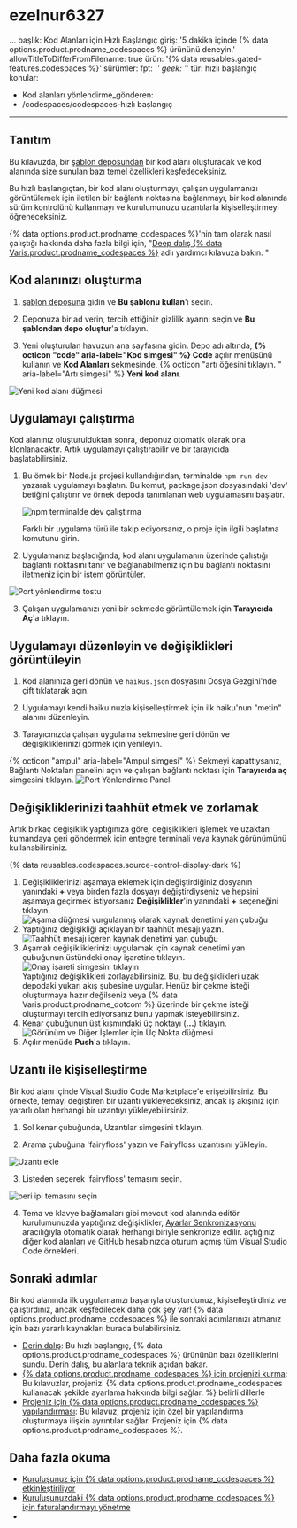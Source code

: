 # ezelnur6327
...
başlık: Kod Alanları için Hızlı Başlangıç
giriş: '5 dakika içinde {% data options.product.prodname_codespaces %} ürününü deneyin.'
allowTitleToDifferFromFilename: true
ürün: '{% data reusables.gated-features.codespaces %}'
sürümler:
  fpt: '*'
  geek: '*'
tür: hızlı başlangıç
konular:
  - Kod alanları
yönlendirme_gönderen:
  - /codespaces/codespaces-hızlı başlangıç
---

## Tanıtım

Bu kılavuzda, bir [şablon deposundan](https://github.com/2percentsilk/haikus-for-codespaces) bir kod alanı oluşturacak ve kod alanında size sunulan bazı temel özellikleri keşfedeceksiniz.

Bu hızlı başlangıçtan, bir kod alanı oluşturmayı, çalışan uygulamanızı görüntülemek için iletilen bir bağlantı noktasına bağlanmayı, bir kod alanında sürüm kontrolünü kullanmayı ve kurulumunuzu uzantılarla kişiselleştirmeyi öğreneceksiniz.

{% data options.product.prodname_codespaces %}'nin tam olarak nasıl çalıştığı hakkında daha fazla bilgi için, "[Deep dalış {% data Varis.product.prodname_codespaces %}](/codespaces/getting-started/deep-dive) adlı yardımcı kılavuza bakın. "

## Kod alanınızı oluşturma

1. [şablon deposuna](https://github.com/2percentsilk/haikus-for-codespaces) gidin ve **Bu şablonu kullan**'ı seçin.

2. Deponuza bir ad verin, tercih ettiğiniz gizlilik ayarını seçin ve **Bu şablondan depo oluştur**'a tıklayın.

3. Yeni oluşturulan havuzun ana sayfasına gidin. Depo adı altında, **{% octicon "code" aria-label="Kod simgesi" %} Code** açılır menüsünü kullanın ve **Kod Alanları** sekmesinde, {% octicon "artı öğesini tıklayın. " aria-label="Artı simgesi" %} **Yeni kod alanı**.

  ![Yeni kod alanı düğmesi](/assets/images/help/codespaces/new-codespace-button.png)

## Uygulamayı çalıştırma

Kod alanınız oluşturulduktan sonra, deponuz otomatik olarak ona klonlanacaktır. Artık uygulamayı çalıştırabilir ve bir tarayıcıda başlatabilirsiniz.

1. Bu örnek bir Node.js projesi kullandığından, terminalde `npm run dev` yazarak uygulamayı başlatın. Bu komut, package.json dosyasındaki 'dev' betiğini çalıştırır ve örnek depoda tanımlanan web uygulamasını başlatır.
   
   ![npm terminalde dev çalıştırma](/assets/images/help/codespaces/codespaces-npm-run-dev.png)

    Farklı bir uygulama türü ile takip ediyorsanız, o proje için ilgili başlatma komutunu girin.

2. Uygulamanız başladığında, kod alanı uygulamanın üzerinde çalıştığı bağlantı noktasını tanır ve bağlanabilmeniz için bu bağlantı noktasını iletmeniz için bir istem görüntüler.

  ![Port yönlendirme tostu](/assets/images/help/codespaces/quickstart-port-toast.png)

3. Çalışan uygulamanızı yeni bir sekmede görüntülemek için **Tarayıcıda Aç**'a tıklayın.

## Uygulamayı düzenleyin ve değişiklikleri görüntüleyin

1. Kod alanınıza geri dönün ve `haikus.json` dosyasını Dosya Gezgini'nde çift tıklatarak açın.

2. Uygulamayı kendi haiku'nuzla kişiselleştirmek için ilk haiku'nun "metin" alanını düzenleyin.

3. Tarayıcınızda çalışan uygulama sekmesine geri dönün ve değişikliklerinizi görmek için yenileyin.
   
  {% octicon "ampul" aria-label="Ampul simgesi" %} Sekmeyi kapattıysanız, Bağlantı Noktaları panelini açın ve çalışan bağlantı noktası için **Tarayıcıda aç** simgesini tıklayın.
  ![Port Yönlendirme Paneli](/assets/images/help/codespaces/quickstart-forward-port.png)

## Değişikliklerinizi taahhüt etmek ve zorlamak

Artık birkaç değişiklik yaptığınıza göre, değişiklikleri işlemek ve uzaktan kumandaya geri göndermek için entegre terminali veya kaynak görünümünü kullanabilirsiniz.

{% data reusables.codespaces.source-control-display-dark %}
1. Değişikliklerinizi aşamaya eklemek için değiştirdiğiniz dosyanın yanındaki **+** veya birden fazla dosyayı değiştirdiyseniz ve hepsini aşamaya geçirmek istiyorsanız **Değişiklikler**'in yanındaki **+** seçeneğini tıklayın.
![Aşama düğmesi vurgulanmış olarak kaynak denetimi yan çubuğu](/assets/images/help/codespaces/codespaces-commit-stage.png)
1. Yaptığınız değişikliği açıklayan bir taahhüt mesajı yazın.
![Taahhüt mesajı içeren kaynak denetimi yan çubuğu](/assets/images/help/codespaces/codespaces-commit-commit-message.png)  
1. Aşamalı değişikliklerinizi uygulamak için kaynak denetimi yan çubuğunun üstündeki onay işaretine tıklayın.
![Onay işareti simgesini tıklayın](/assets/images/help/codespaces/codespaces-commit-checkmark-icon.png)  
    Yaptığınız değişiklikleri zorlayabilirsiniz. Bu, bu değişiklikleri uzak depodaki yukarı akış şubesine uygular. Henüz bir çekme isteği oluşturmaya hazır değilseniz veya {% data Varis.product.prodname_dotcom %} üzerinde bir çekme isteği oluşturmayı tercih ediyorsanız bunu yapmak isteyebilirsiniz.
1. Kenar çubuğunun üst kısmındaki üç noktayı (**...**) tıklayın.
![Görünüm ve Diğer İşlemler için Üç Nokta düğmesi](/assets/images/help/codespaces/source-control-ellipsis-button-nochanges.png)
1. Açılır menüde **Push**'a tıklayın.

## Uzantı ile kişiselleştirme

Bir kod alanı içinde Visual Studio Code Marketplace'e erişebilirsiniz. Bu örnekte, temayı değiştiren bir uzantı yükleyeceksiniz, ancak iş akışınız için yararlı olan herhangi bir uzantıyı yükleyebilirsiniz.

1. Sol kenar çubuğunda, Uzantılar simgesini tıklayın.

2. Arama çubuğuna 'fairyfloss' yazın ve Fairyfloss uzantısını yükleyin.

  ![Uzantı ekle](/assets/images/help/codespaces/add-extension.png)

3. Listeden seçerek 'fairyfloss' temasını seçin.

  ![peri ipi temasını seçin](/assets/images/help/codespaces/fairyfloss.png)

4. Tema ve klavye bağlamaları gibi mevcut kod alanında editör kurulumunuzda yaptığınız değişiklikler, [Ayarlar Senkronizasyonu](https://code.visualstudio.com/docs/editor/settings-sync) aracılığıyla otomatik olarak herhangi biriyle senkronize edilir. açtığınız diğer kod alanları ve GitHub hesabınızda oturum açmış tüm Visual Studio Code örnekleri.

## Sonraki adımlar

Bir kod alanında ilk uygulamanızı başarıyla oluşturdunuz, kişiselleştirdiniz ve çalıştırdınız, ancak keşfedilecek daha çok şey var! {% data options.product.prodname_codespaces %} ile sonraki adımlarınızı atmanız için bazı yararlı kaynakları burada bulabilirsiniz.
  - [Derin dalış](/codespaces/getting-started/deep-dive): Bu hızlı başlangıç, {% data options.product.prodname_codespaces %} ürününün bazı özelliklerini sundu. Derin dalış, bu alanlara teknik açıdan bakar.
  - [{% data options.product.prodname_codespaces %} için projenizi kurma](/codespaces/getting-started-with-codespaces): Bu kılavuzlar, projenizi {% data options.product.prodname_codespaces kullanacak şekilde ayarlama hakkında bilgi sağlar. %} belirli dillerle
  - [Projeniz için {% data options.product.prodname_codespaces %} yapılandırması](/codespaces/setting-up-your-codespace/configuring-codespaces-for-your-project): Bu kılavuz, projeniz için özel bir yapılandırma oluşturmaya ilişkin ayrıntılar sağlar. Projeniz için {% data options.product.prodname_codespaces %}.

## Daha fazla okuma

- [Kuruluşunuz için {% data options.product.prodname_codespaces %} etkinleştiriliyor](/codespaces/managing-codespaces-for-your-organization/eneasing-codespaces-for-your-organization)
- [Kuruluşunuzdaki {% data options.product.prodname_codespaces %} için faturalandırmayı yönetme](/codespaces/managing-codespaces-for-your-organization/managing-billing-for-codespaces-in-your-organizasyonunuz)
- 
